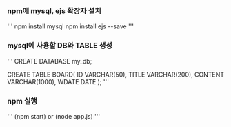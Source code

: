 
### npm에 mysql, ejs 확장자 설치
'''
npm install mysql
npm install ejs --save
'''

### mysql에 사용할 DB와 TABLE 생성
'''
CREATE DATABASE my_db;

CREATE TABLE BOARD(
    ID VARCHAR(50),
    TITLE VARCHAR(200),
    CONTENT VARCHAR(1000),
    WDATE DATE
);
'''

### npm 실행 
'''
(npm start) or (node app.js) 
'''

